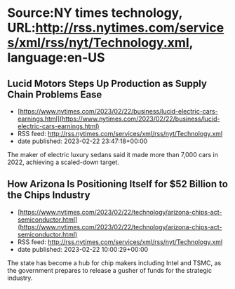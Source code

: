 # Source:NY times technology, URL:http://rss.nytimes.com/services/xml/rss/nyt/Technology.xml, language:en-US

## Lucid Motors Steps Up Production as Supply Chain Problems Ease
 - [https://www.nytimes.com/2023/02/22/business/lucid-electric-cars-earnings.html](https://www.nytimes.com/2023/02/22/business/lucid-electric-cars-earnings.html)
 - RSS feed: http://rss.nytimes.com/services/xml/rss/nyt/Technology.xml
 - date published: 2023-02-22 23:47:18+00:00

The maker of electric luxury sedans said it made more than 7,000 cars in 2022, achieving a scaled-down target.

## How Arizona Is Positioning Itself for $52 Billion to the Chips Industry
 - [https://www.nytimes.com/2023/02/22/technology/arizona-chips-act-semiconductor.html](https://www.nytimes.com/2023/02/22/technology/arizona-chips-act-semiconductor.html)
 - RSS feed: http://rss.nytimes.com/services/xml/rss/nyt/Technology.xml
 - date published: 2023-02-22 10:00:29+00:00

The state has become a hub for chip makers including Intel and TSMC, as the government prepares to release a gusher of funds for the strategic industry.

